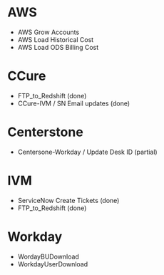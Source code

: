 # AWS

 * AWS Grow Accounts
 * AWS Load Historical Cost
 * AWS Load ODS Billing Cost

# CCure
 
 * FTP_to_Redshift (done)
 * CCure-IVM / SN Email updates (done)

# Centerstone
 
 * Centersone-Workday / Update Desk ID (partial)

# IVM
 
 * ServiceNow Create Tickets (done)
 * FTP_to_Redshift (done)

# Workday

 * WordayBUDownload
 * WorkdayUserDownload
